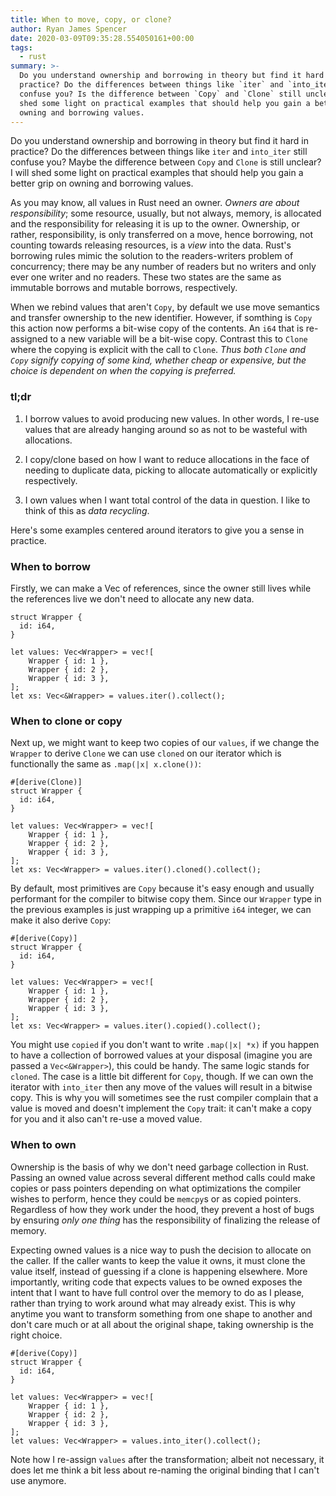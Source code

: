 ```yaml
---
title: When to move, copy, or clone?
author: Ryan James Spencer
date: 2020-03-09T09:35:28.554050161+00:00
tags:
  - rust
summary: >-
  Do you understand ownership and borrowing in theory but find it hard in
  practice? Do the differences between things like `iter` and `into_iter` still
  confuse you? Is the difference between `Copy` and `Clone` still unclear? I will
  shed some light on practical examples that should help you gain a better grip on
  owning and borrowing values.
---
```


Do you understand ownership and borrowing in theory but find it hard in
practice? Do the differences between things like `iter` and `into_iter` still
confuse you? Maybe the difference between `Copy` and `Clone` is still unclear? I
will shed some light on practical examples that should help you gain a better
grip on owning and borrowing values.

As you may know, all values in Rust need an owner. *Owners are about
responsibility*; some resource, usually, but not always, memory, is allocated and
the responsibility for releasing it is up to the owner. Ownership, or rather,
responsibility, is only transferred on a move, hence borrowing, not counting
towards releasing resources, is a *view* into the data. Rust's borrowing rules
mimic the solution to the readers-writers problem of concurrency; there may be
any number of readers but no writers and only ever one writer and no readers.
These two states are the same as immutable borrows and mutable borrows,
respectively.

When we rebind values that aren't `Copy`, by default we use move semantics and
transfer ownership to the new identifier. However, if somthing is `Copy` this
action now performs a bit-wise copy of the contents. An `i64` that is
re-assigned to a new variable will be a bit-wise copy. Contrast this to `Clone`
where the copying is explicit with the call to `Clone`. *Thus both `Clone` and
`Copy` signify copying of some kind, whether cheap or expensive, but the choice
is dependent on when the copying is preferred.*

### tl;dr

1. I borrow values to avoid producing new values. In other words, I re-use
   values that are already hanging around so as not to be wasteful with
   allocations.

2. I copy/clone based on how I want to reduce allocations in the face of needing
   to duplicate data, picking to allocate automatically or explicitly respectively.

3. I own values when I want total control of the data in question. I like to
   think of this as *data recycling*.

Here's some examples centered around iterators to give you a sense in practice.

### When to borrow

Firstly, we can make a Vec of references, since the owner still lives while the
references live we don't need to allocate any new data.


```
struct Wrapper {
  id: i64,
}

let values: Vec<Wrapper> = vec![
    Wrapper { id: 1 },
    Wrapper { id: 2 },
    Wrapper { id: 3 },
];
let xs: Vec<&Wrapper> = values.iter().collect();
```

### When to clone or copy

Next up, we might want to keep two copies of our `values`, if we change the
`Wrapper` to derive `Clone` we can use `cloned` on our iterator which is
functionally the same as `.map(|x| x.clone())`:

```
#[derive(Clone)]
struct Wrapper {
  id: i64,
}

let values: Vec<Wrapper> = vec![
    Wrapper { id: 1 },
    Wrapper { id: 2 },
    Wrapper { id: 3 },
];
let xs: Vec<Wrapper> = values.iter().cloned().collect();
```

By default, most primitives are `Copy` because it's easy enough and usually
performant for the compiler to bitwise copy them. Since our `Wrapper` type in
the previous examples is just wrapping up a primitive `i64` integer, we can make
it also derive `Copy`:

```
#[derive(Copy)]
struct Wrapper {
  id: i64,
}

let values: Vec<Wrapper> = vec![
    Wrapper { id: 1 },
    Wrapper { id: 2 },
    Wrapper { id: 3 },
];
let xs: Vec<Wrapper> = values.iter().copied().collect();
```

You might use `copied` if you don't want to write `.map(|x| *x)` if you happen
to have a collection of borrowed values at your disposal (imagine you are passed
a `Vec<&Wrapper>`), this could be handy. The same logic stands for `cloned`. The
case is a little bit different for `Copy`, though. If we can own the iterator
with `into_iter` then any move of the values will result in a bitwise copy. This
is why you will sometimes see the rust compiler complain that a value is moved
and doesn't implement the `Copy` trait: it can't make a copy for you and it also
can't re-use a moved value.

### When to own

Ownership is the basis of why we don't need garbage collection in Rust. Passing
an owned value across several different method calls could make copies or pass
pointers depending on what optimizations the compiler wishes to perform, hence
they could be `memcpy`s or as copied pointers. Regardless of how they work under
the hood, they prevent a host of bugs by ensuring _only one thing_ has the
responsibility of finalizing the release of memory.

Expecting owned values is a nice way to push the decision to allocate on the
caller. If the caller wants to keep the value it owns, it must clone the value
itself, instead of guessing if a clone is happening elsewhere. More importantly,
writing code that expects values to be owned exposes the intent that I want to
have full control over the memory to do as I please, rather than trying to work
around what may already exist. This is why anytime you want to transform
something from one shape to another and don't care much or at all about the
original shape, taking ownership is the right choice.

```
#[derive(Copy)]
struct Wrapper {
  id: i64,
}

let values: Vec<Wrapper> = vec![
    Wrapper { id: 1 },
    Wrapper { id: 2 },
    Wrapper { id: 3 },
];
let values: Vec<Wrapper> = values.into_iter().collect();
```

Note how I re-assign `values` after the transformation; albeit not necessary, it
does let me think a bit less about re-naming the original binding that I can't
use anymore.
